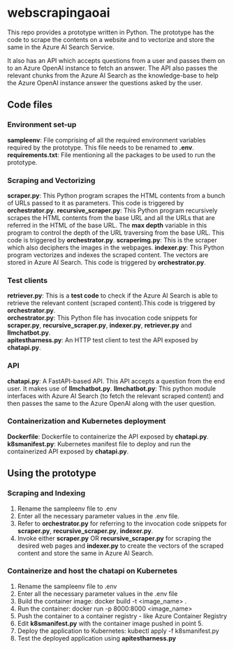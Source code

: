 # webscrapingaoai
This repo provides a prototype written in Python. 
The prototype has the code to scrape the contents on a website and to vectorize and store the same in the Azure AI Search Service. 

It also has an API which accepts questions from a user and passes them on to an Azure OpenAI instance to fetch an answer.  The API also passes the relevant chunks from the Azure AI Search as the knowledge-base to help the Azure OpenAI instance answer the questions asked by the user.  


## Code files

### Environment set-up
**sampleenv**: File comprising of all the required environment variables required by the prototype. This file needs to be renamed to **.env**. <br />
**requirements.txt**: File mentioning all the packages to be used to run the prototype.

### Scraping and Vectorizing
**scraper.py**: This Python program scrapes the HTML contents from a bunch of URLs passed to it as parameters. This code is triggered by **orchestrator.py**.
**recursive_scraper.py**: This Python program recursively scrapes the HTML contents from the base URL and all the URLs that are referred in the HTML of the base URL. The **max depth** variable in this program to control the depth of the URL traversing from the base URL. This code is triggered by **orchestrator.py**.
**scraperimg.py**: This is the scraper which also deciphers the images in the webpages.
**indexer.py**: This Python program vectorizes and indexes the scraped content. The vectors are stored in Azure AI Search. This code is triggered by **orchestrator.py**.

### Test clients
**retriever.py**: This is a **test code** to check if the Azure AI Search is able to retrieve the relevant content (scraped content).This code is triggered by **orchestrator.py**.  
**orchestrator.py**: This Python file has invocation code snippets for **scraper.py**, **recursive_scraper.py**, **indexer.py**, **retriever.py** and **llmchatbot.py**.   
**apitestharness.py**: An HTTP test client to test the API exposed by **chatapi.py**.

### API
**chatapi.py**: A FastAPI-based API. This API accepts a question from the end user. It makes use of **llmchatbot.py**. 
**llmchatbot.py**: This python module interfaces with Azure AI Search (to fetch the relevant scraped content) and then passes the same to the Azure OpenAI along with the user question.

### Containerization and Kubernetes deployment
**Dockerfile**: Dockerfile to containerize the API exposed by **chatapi.py**.
**k8smanifest.py**: Kubernetes manifest file to deploy and run the containerized API exposed by **chatapi.py**.


## Using the prototype

### Scraping and Indexing
1. Rename the sampleenv file to .env
2. Enter all the necessary parameter values in the .env file.
3. Refer to **orchestrator.py** for referring to the invocation code snippets for **scraper.py**, **recursive_scraper.py**, **indexer.py**.
4. Invoke either **scraper.py** OR **recursive_scraper.py** for scraping the desired web pages and **indexer.py** to create the vectors of the scraped content and store the same in Azure AI Search.

### Containerize and host the chatapi on Kubernetes
1. Rename the sampleenv file to .env
2. Enter all the necessary parameter values in the .env file
3. Build the container image: docker build -t <image_name> .
4. Run the container: docker run -p 8000:8000 <image_name>
5. Push the container to a container registry - like Azure Container Registry
6. Edit **k8smanifest.py** with the container image pushed in point 5.
7. Deploy the application to Kubernetes: kubectl apply -f k8smanifest.py 
7. Test the deployed application using **apitestharness.py**
